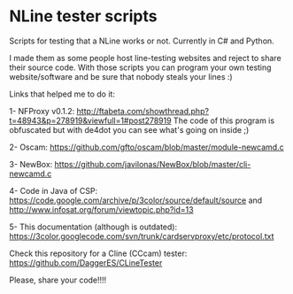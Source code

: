 # NLine tester scripts
Scripts for testing that a NLine works or not. Currently in C# and Python.

I made them as some people host line-testing websites and reject to share their source code.
With those scripts you can program your own testing website/software and be sure that nobody steals your lines :)

Links that helped me to do it:

1- NFProxy v0.1.2: http://ftabeta.com/showthread.php?t=48943&p=278919&viewfull=1#post278919
The code of this program is obfuscated but with de4dot you can see what's going on inside ;)

2- Oscam: https://github.com/gfto/oscam/blob/master/module-newcamd.c

3- NewBox: https://github.com/javilonas/NewBox/blob/master/cli-newcamd.c

4- Code in Java of CSP: https://code.google.com/archive/p/3color/source/default/source
and http://www.infosat.org/forum/viewtopic.php?id=13

5- This documentation (although is outdated): https://3color.googlecode.com/svn/trunk/cardservproxy/etc/protocol.txt

Check this repository for a Cline (CCcam) tester: https://github.com/DaggerES/CLineTester

Please, share your code!!!!
